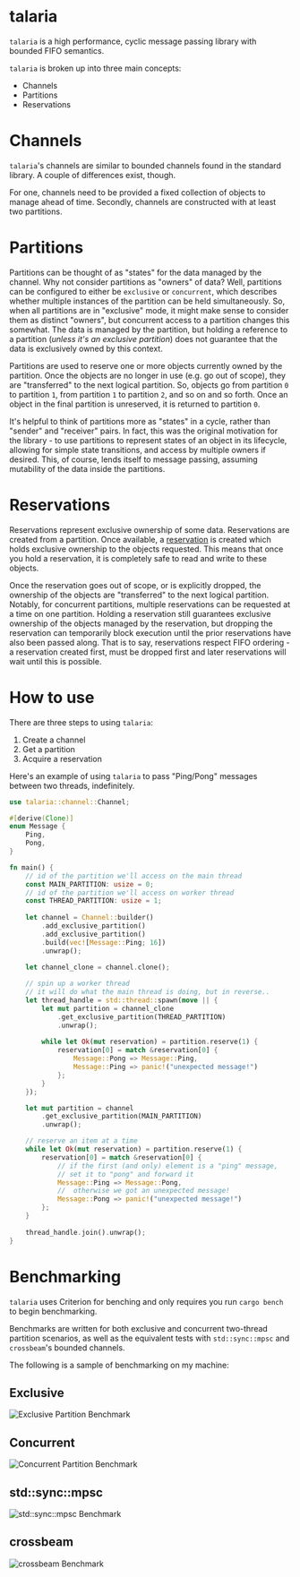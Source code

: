 # talaria

`talaria` is a high performance, cyclic message passing library with bounded FIFO semantics.

`talaria` is broken up into three main concepts:
* Channels
* Partitions
* Reservations

# Channels
`talaria`'s channels are similar to bounded channels found in the standard library. A couple of
differences exist, though.

For one, channels need to be provided a fixed collection of objects to manage ahead of time.
Secondly, channels are constructed with at least two partitions.

# Partitions
Partitions can be thought of as "states" for the data managed by the channel. 
Why not consider partitions as "owners" of data? Well, partitions can be configured to either be
`exclusive` or `concurrent`, which describes whether multiple instances of the partition can be held simultaneously.
So, when all partitions are in "exclusive" mode, it might make sense to consider them as distinct "owners",
but concurrent access to a partition changes this somewhat. The data is managed by the partition, but holding
a reference to a partition (_unless it's an exclusive partition_) does not guarantee that the data is exclusively
owned by this context.

Partitions are used to reserve one or more objects currently owned by the partition. Once the
objects are no longer in use (e.g. go out of scope), they are "transferred" to the next logical
partition. So, objects go from partition `0` to partition `1`, from partition `1` to partition
`2`, and so on and so forth. Once an object in the final partition is unreserved, it is returned
to partition `0`.

It's helpful to think of partitions more as "states" in a cycle, rather than "sender" and
"receiver" pairs. In fact, this was the original motivation for the library - to use partitions
to represent states of an object in its lifecycle, allowing for simple state transitions, and
access by multiple owners if desired. This, of course, lends itself to message passing, assuming
mutability of the data inside the partitions.

# Reservations
Reservations represent exclusive ownership of some data. Reservations are created from a
partition. Once available, a [reservation](partition::Reservation) is created which holds
exclusive ownership to the objects requested. This means that once you hold a reservation, it is
completely safe to read and write to these objects.

Once the reservation goes out of scope, or is explicitly dropped, the ownership of the objects
are "transferred" to the next logical partition. Notably, for concurrent partitions, multiple
reservations can be requested at a time on one partition. Holding a reservation still guarantees
exclusive ownership of the objects managed by the reservation, but dropping the reservation can
temporarily block execution until the prior reservations have also been passed along. That is to
say, reservations respect FIFO ordering - a reservation created first, must be dropped first and
later reservations will wait until this is possible.

# How to use

There are three steps to using `talaria`:

1. Create a channel
2. Get a partition
3. Acquire a reservation

Here's an example of using `talaria` to pass "Ping/Pong" messages between two threads, indefinitely.

```rust
use talaria::channel::Channel;

#[derive(Clone)]
enum Message {
    Ping, 
    Pong,
}

fn main() {
    // id of the partition we'll access on the main thread
    const MAIN_PARTITION: usize = 0;
    // id of the partition we'll access on worker thread
    const THREAD_PARTITION: usize = 1;
    
    let channel = Channel::builder()
        .add_exclusive_partition()
        .add_exclusive_partition()
        .build(vec![Message::Ping; 16])
        .unwrap();

    let channel_clone = channel.clone();
    
    // spin up a worker thread
    // it will do what the main thread is doing, but in reverse..
    let thread_handle = std::thread::spawn(move || {
        let mut partition = channel_clone
            .get_exclusive_partition(THREAD_PARTITION)
            .unwrap();
        
        while let Ok(mut reservation) = partition.reserve(1) {
            reservation[0] = match &reservation[0] {
                Message::Pong => Message::Ping,
                Message::Ping => panic!("unexpected message!")
            };
        }
    });

    let mut partition = channel
        .get_exclusive_partition(MAIN_PARTITION)
        .unwrap();

    // reserve an item at a time
    while let Ok(mut reservation) = partition.reserve(1) {
        reservation[0] = match &reservation[0] {
            // if the first (and only) element is a "ping" message,
            // set it to "pong" and forward it
            Message::Ping => Message::Pong,
            //  otherwise we got an unexpected message!
            Message::Pong => panic!("unexpected message!")
        };
    }
    
    thread_handle.join().unwrap();
}
```

# Benchmarking

`talaria` uses Criterion for benching and only requires you run `cargo bench` to begin benchmarking.

Benchmarks are written for both exclusive and concurrent two-thread partition scenarios, as well as
the equivalent tests with `std::sync::mpsc` and `crossbeam`'s bounded channels.

The following is a sample of benchmarking on my machine:

## Exclusive
![Exclusive Partition Benchmark](imgs/exclusive.svg)

## Concurrent
![Concurrent Partition Benchmark](imgs/concurrent.svg)

## std::sync::mpsc
![std::sync::mpsc Benchmark](imgs/mpsc.svg)

## crossbeam
![crossbeam Benchmark](imgs/crossbeam.svg)